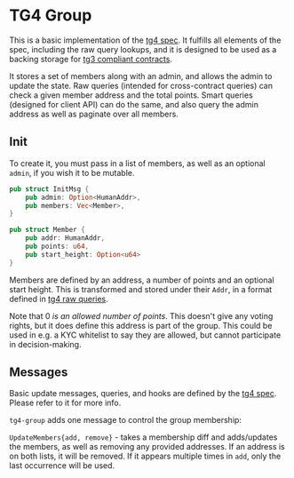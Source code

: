 # TG4 Group

This is a basic implementation of the [tg4 spec](../../packages/tg4/README.md).
It fulfills all elements of the spec, including the raw query lookups,
and it is designed to be used as a backing storage for
[tg3 compliant contracts](../../packages/tg3/README.md).

It stores a set of members along with an admin, and allows the admin to
update the state. Raw queries (intended for cross-contract queries)
can check a given member address and the total points. Smart queries (designed
for client API) can do the same, and also query the admin address as well as
paginate over all members.

## Init

To create it, you must pass in a list of members, as well as an optional
`admin`, if you wish it to be mutable.

```rust
pub struct InitMsg {
    pub admin: Option<HumanAddr>,
    pub members: Vec<Member>,
}

pub struct Member {
    pub addr: HumanAddr,
    pub points: u64,
    pub start_height: Option<u64>
}
```

Members are defined by an address, a number of points and an optional start height.
This is transformed and stored under their `Addr`, in a format defined in
[tg4 raw queries](../../packages/tg4/README.md#raw).

Note that 0 *is an allowed number of points*. This doesn't give any voting rights, but
it does define this address is part of the group. This could be used in
e.g. a KYC whitelist to say they are allowed, but cannot participate in
decision-making.

## Messages

Basic update messages, queries, and hooks are defined by the
[tg4 spec](../../packages/tg4/README.md). Please refer to it for more info.

`tg4-group` adds one message to control the group membership:

`UpdateMembers{add, remove}` - takes a membership diff and adds/updates the
members, as well as removing any provided addresses. If an address is on both
lists, it will be removed. If it appears multiple times in `add`, only the
last occurrence will be used.